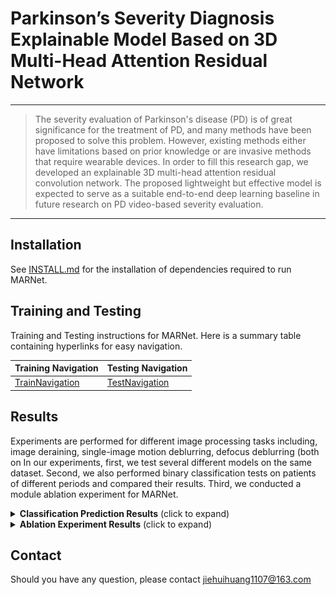 # Parkinson’s Severity Diagnosis Explainable Model Based on 3D Multi-Head Attention Residual Network

<hr />

> The severity evaluation of Parkinson's disease (PD) is of great significance for the treatment of PD, and many methods have been proposed to solve this problem. However, existing methods either have limitations based on prior knowledge or are invasive methods that require wearable devices. In order to fill this research gap, we developed an explainable 3D multi-head attention residual convolution network. The proposed lightweight but effective model is expected to serve as a suitable end-to-end deep learning baseline in future research on PD video-based severity evaluation. 

***

## Installation

See [INSTALL.md](INSTALL.md) for the installation of dependencies required to run MARNet.

## Training and Testing

Training and Testing instructions for MARNet. Here is a summary table containing hyperlinks for easy navigation.

| Training Navigation                   | Testing Navigation                  |
| ------------------------------------- | ----------------------------------- |
| [TrainNavigation](TrainNavigation.md) | [TestNavigation](TestNavigation.md) |


## Results

Experiments are performed for different image processing tasks including, image deraining, single-image motion deblurring, defocus deblurring (both on In our experiments, first, we test several different models on the same dataset. Second, we also performed binary classification tests on patients of different periods and compared their results. Third, we conducted a module ablation experiment for MARNet.

<details>
<summary><strong>Classification Prediction Results</strong> (click to expand) </summary>


 <center><img src="figures/img1.png" style="zoom: 33%;" />
</details>


<details>
<summary><strong>Ablation Experiment Results</strong> (click to expand) </summary>


 <center><img src="figures/img2.png" style="zoom: 50%;" />
</details>

## Contact

Should you have any question, please contact jiehuihuang1107@163.com
